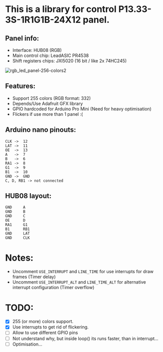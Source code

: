 # This is a library for control P13.33-3S-1R1G1B-24X12 panel.

## Panel info:
* Interface: HUB08 (RGB)
* Main control chip: LeadASIC PR4538
* Shift registers chips: JXI5020 (16 bit / like 2x 74HC245)

![rgb_led_panel-256-colors2](https://user-images.githubusercontent.com/3135063/31408538-5ef9a728-ae22-11e7-9c12-78d0051538ab.jpg)

## Features:
* Support 255 colors (RGB format: 332)
* Depends/Use Adafruit GFX library
* GPIO hardcoded for Arduino Pro Mini (Need for heavy optimisation)
* Flickers if use more than 1 panel :(

## Arduino nano pinouts:
	CLK	->	12
	LAT	->	11
	OE	->	13
	A	->	7
	B	->	6
	RA1	->	8
	G1	->	9
	B1	->	10
	GND	->	GND
	C, D, RB1 -> not connected

## HUB08 layout:
	GND		A
	GND		B
	GND		C
	OE		D
	RA1		G1
	B1		RB1
	GND		LAT
	GND		CLK

# Notes:
* Uncomment `USE_INTERRUPT` and `LINE_TIME` for use interrupts for draw frames (Timer delay)
* Uncomment `USE_INTERRUPT_ALT` and `LINE_TIME_ALT` for alternative interrupt configuration (Timer overflow)

# TODO:
- [x] 255 (or more) colors support.
- [x] Use interrupts to get rid of flickering.
- [ ] Allow to use different GPIO pins
- [ ] Not understand why, but inside loop() its runs faster, than in interrupt...
- [ ] Optimisation...
